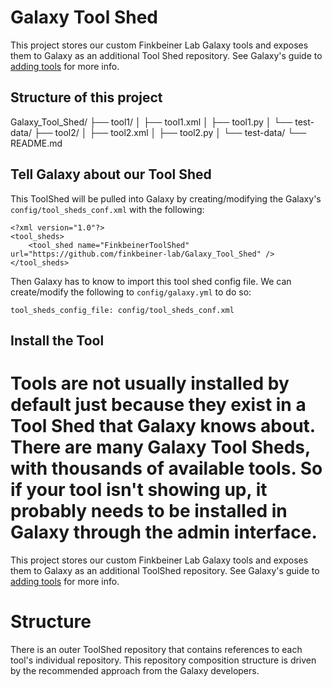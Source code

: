 # Galaxy Tool Shed
This project stores our custom Finkbeiner Lab Galaxy tools and exposes them to Galaxy as an additional Tool Shed repository. See Galaxy's guide to [adding tools](https://galaxyproject.org/admin/tools/add-tool-from-toolshed-tutorial/) for more info.


## Structure of this project
Galaxy_Tool_Shed/
├── tool1/
│   ├── tool1.xml
│   ├── tool1.py
│   └── test-data/
├── tool2/
│   ├── tool2.xml
│   ├── tool2.py
│   └── test-data/
└── README.md


## Tell Galaxy about our Tool Shed
This ToolShed will be pulled into Galaxy by creating/modifying the Galaxy's `config/tool_sheds_conf.xml` with the following:
```
<?xml version="1.0"?>
<tool_sheds>
    <tool_shed name="FinkbeinerToolShed" url="https://github.com/finkbeiner-lab/Galaxy_Tool_Shed" />
</tool_sheds>
```

Then Galaxy has to know to import this tool shed config file. We can create/modify the following to `config/galaxy.yml` to do so:
```
tool_sheds_config_file: config/tool_sheds_conf.xml
```

## Install the Tool
Tools are not usually installed by default just because they exist in a Tool Shed that Galaxy knows about. There are many Galaxy Tool Sheds, with thousands of available tools. So if your tool isn't showing up, it probably needs to be installed in Galaxy through the admin interface.
=======
This project stores our custom Finkbeiner Lab Galaxy tools and exposes them to Galaxy as an additional ToolShed repository. See Galaxy's guide to [adding tools](https://galaxyproject.org/admin/tools/add-tool-from-toolshed-tutorial/) for more info.

# Structure
There is an outer ToolShed repository that contains references to each tool's individual repository. This repository composition structure is driven by the recommended approach from the Galaxy developers.
